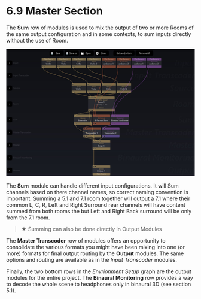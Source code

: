 # 6.9 Master Section

The **Sum** row of modules is used to mix the output of two or more Rooms of the
same output configuration and in some contexts, to sum inputs directly without the
use of Room.

![](../include/SpatRevolution_UserGuide_-124.jpg)

The **Sum** module can handle different input configurations. It will Sum channels
based on there channel names, so correct naming convention is important. Summing a 5.1 and 7.1 room together will output a 7.1 where their common L, C, R,
Left and Right Surround rear channels will have content summed from both rooms
the but Left and Right Back surround will be only from the 7.1 room.


> ★ Summing can also be done directly in Output Modules


The **Master Transcoder** row of modules offers an opportunity to consolidate the
various formats you might have been mixing into one (or more) formats for final
output routing by the **Output** modules. The same options and routing are available
as in the _Input Transcoder_ modules.

Finally, the two bottom rows in the _Envrionment Setup_ graph are the output modules for the entire project. The **Binaural Monitoring** row provides a way to decode
the whole scene to headphones only in binaural 3D (see section 5.1).

